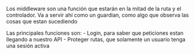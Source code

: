Los middleware son una función que estarán en la mitad de la ruta y el controlador. 
Va a servir ahí como un guardian, como algo que observa las cosas que estan sucediendo

Las principales funciones son:
    - Login, para saber que peticiones estan llegando a nuestro API
    - Proteger rutas, que solamente un usuario tenga una sesión activa
